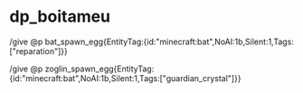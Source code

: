 # dp_boitameu

/give @p bat_spawn_egg{EntityTag:{id:"minecraft:bat",NoAI:1b,Silent:1,Tags:["reparation"]}}

/give @p zoglin_spawn_egg{EntityTag:{id:"minecraft:bat",NoAI:1b,Silent:1,Tags:["guardian_crystal"]}}
